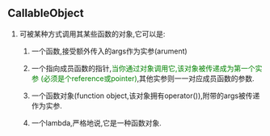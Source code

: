 ## CallableObject
1. 可被某种方式调用其某些函数的对象,它可以是:
	1. 一个函数,接受额外传入的args作为实参(arument)

	2. 一个指向成员函数的指针,<font color=green>当你通过对象调用它,该对象被传递成为第一个实参
	(必须是个reference或pointer)</font>,其他实参则一一对应成员函数的参数.

	3. 一个函数对象(function object,该对象拥有operator()),附带的args被传递作为实参.

	4. 一个lambda,严格地说,它是一种函数对象.
